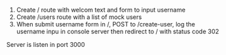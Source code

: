1. Create / route with welcom text and form to input username
2. Create /users route with a list of mock users
3. When submit username form in /, POST to /create-user, log the username inpu in console server then redirect to / with status code 302

Server is listen in port 3000